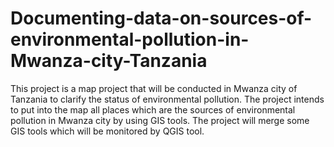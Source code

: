 # Documenting-data-on-sources-of-environmental-pollution-in-Mwanza-city-Tanzania
This project is a map project that will be conducted in Mwanza city of Tanzania to clarify the status of environmental pollution. The project intends to put into the map all places which are the sources of environmental pollution in Mwanza city by using GIS tools. The project will merge some GIS tools which will be monitored by QGIS tool. 

